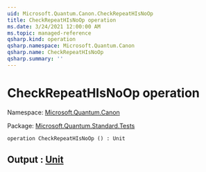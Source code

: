 ```yaml
---
uid: Microsoft.Quantum.Canon.CheckRepeatHIsNoOp
title: CheckRepeatHIsNoOp operation
ms.date: 3/24/2021 12:00:00 AM
ms.topic: managed-reference
qsharp.kind: operation
qsharp.namespace: Microsoft.Quantum.Canon
qsharp.name: CheckRepeatHIsNoOp
qsharp.summary: ''
---
```


# CheckRepeatHIsNoOp operation

Namespace: [Microsoft.Quantum.Canon](xref:Microsoft.Quantum.Canon)

Package: [Microsoft.Quantum.Standard.Tests](https://nuget.org/packages/Microsoft.Quantum.Standard.Tests)




```qsharp
operation CheckRepeatHIsNoOp () : Unit
```


## Output : [Unit](xref:microsoft.quantum.lang-ref.unit)

